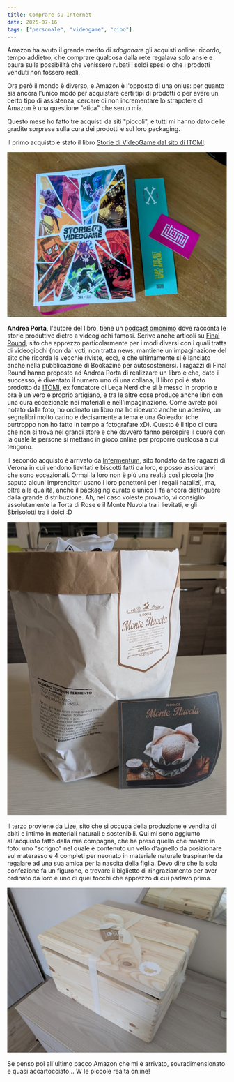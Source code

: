 ```yaml
---
title: Comprare su Internet
date: 2025-07-16
tags: ["personale", "videogame", "cibo"]
---
```


Amazon ha avuto il grande merito di *sdoganare* gli acquisti online: ricordo, tempo addietro, che comprare qualcosa dalla rete regalava solo ansie e paura sulla possibilità che venissero rubati i soldi spesi o che i prodotti venduti non fossero reali.

Ora però il mondo è diverso, e Amazon è l'opposto di una onlus: per quanto sia ancora l'unico modo per acquistare certi tipi di prodotti o per avere un certo tipo di assistenza, cercare di non incrementare lo strapotere di Amazon è una questione "etica" che sento mia.

Questo mese ho fatto tre acquisti da siti "piccoli", e tutti mi hanno dato delle gradite sorprese sulla cura dei prodotti e sul loro packaging.

Il primo acquisto è stato il libro [Storie di VideoGame dal sito di ITOMI](https://itomi.shop/collections/storie-di-videogame).

![Storie di Videogame](./storie-di-videogame.jpg)

**Andrea Porta**, l'autore del libro, tiene un [podcast omonimo](https://vois.fm/podcast/storie-di-videogame/) dove racconta le storie produttive dietro a videogiochi famosi. Scrive anche articoli su [Final Round](https://www.finalround.it/), sito che apprezzo particolarmente per i modi diversi con i quali tratta di videogiochi (non da' voti, non tratta news, mantiene un'impaginazione del sito che ricorda le vecchie riviste, ecc), e che ultimamente si è lanciato anche nella pubblicazione di Bookazine per autosostenersi. I ragazzi di Final Round hanno proposto ad Andrea Porta di realizzare un libro e che, dato il successo, è diventato il numero uno di una collana,
Il libro poi è stato prodotto da [ITOMI](https://itomi.studio/), ex fondatore di Lega Nerd che si è messo in proprio e ora è un vero e proprio artigiano, e tra le altre cose produce anche libri con una cura eccezionale nei materiali e nell'impaginazione.
Come avrete poi notato dalla foto, ho ordinato un libro ma ho ricevuto anche un adesivo, un segnalibri molto carino e decisamente a tema e una Goleador (che purtroppo non ho fatto in tempo a fotografare xD).
Questo è il tipo di cura che non si trova nei grandi store e che davvero fanno percepire il cuore con la quale le persone si mettano in gioco online per proporre qualcosa a cui tengono.

Il secondo acquisto è arrivato da [Infermentum](https://www.infermentum.it/), sito fondato da tre ragazzi di Verona in cui vendono lievitati e biscotti fatti da loro, e posso assicurarvi che sono eccezionali.
Ormai la loro non è più una realtà così piccola (ho saputo alcuni imprenditori usano i loro panettoni per i regali natalizi), ma, oltre alla qualità, anche il packaging curato e unico li fa ancora distinguere dalla grande distribuzione.
Ah, nel caso voleste provarlo, vi consiglio assolutamente la Torta di Rose e il Monte Nuvola tra i lievitati, e gli Sbrisolotti tra i dolci :D

![Un Monte Nuvola proveniente da Infermentum](./infermentum.jpg)

Il terzo proviene da [Lize](https://www.lize-shop.it/), sito che si occupa della produzione e vendita di abiti e intimo in materiali naturali e sostenibili.
Qui mi sono aggiunto all'acquisto fatto dalla mia compagna, che ha preso quello che mostro in foto: uno "scrigno" nel quale è contenuto un vello d'agnello da posizionare sul materasso e 4 completi per neonato in materiale naturale traspirante da regalare ad una sua amica per la nascita della figlia.
Devo dire che la sola confezione fa un figurone, e trovare il biglietto di ringraziamento per aver ordinato da loro è uno di quei tocchi che apprezzo di cui parlavo prima.

![Lize](./lize.jpg)

Se penso poi all'ultimo pacco Amazon che mi è arrivato, sovradimensionato e quasi accartocciato... W le piccole realtà online!
